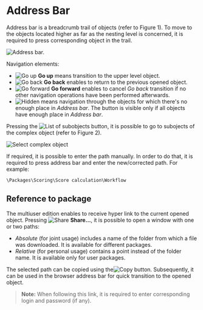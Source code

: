 # Address Bar

Address bar is a breadcrumb trail of objects (refer to Figure 1). To move to the objects located higher as far as the nesting level is concerned, it is required to press corresponding object in the trail.

![Address bar.](address-bar-1.png)

Navigation elements:

* ![Go up](../images/icons/toolbar-controls/up_default.svg) **Go up** means transition to the upper level object.
* ![Go back](../images/icons/toolbar-controls/arrow-l_default.svg) **Go back** enables to return to the previous opened object.
* ![Go forward](../images/icons/toolbar-controls/arrow-r_default.svg) **Go forward** enables to cancel *Go back* transition if no other navigation operations have been performed afterwards.
* ![Hidden](../images/icons/toolbar-controls/system-panel-more_default.svg) means navigation through the objects for which there's no enough place in *Address bar*. The button is visible only if all objects have enough place in *Address bar*.

Pressing the ![List of subobjects](../images/icons/toolbar-controls/down_default.svg) button, it is possible to go to subojects of the complex object (refer to  Figure 2).

![Select complex object](address-bar-2.png)

If required, it is possible to enter the path manually. In order to do that, it is required to press address bar and enter the new/corrected path. For example:

```text
\Packages\Scoring\Score calculation\Workflow
```

## Reference to package

The multiuser edition enables to receive hyper link to the current opened object. Pressing ![Share](../images/icons/toolbar-controls/share_default.svg) **Share…**, it is possible to open a window with one or two paths:

* *Absolute* (for joint usage) includes a name of the folder from which a file was downloaded. It is available for different packages.
* *Relative* (for personal usage) contains a point instead of the folder name. It is available only for user packages.

The selected path can be copied using the![Copy](../images/icons/toolbar-controls/copy_default.svg) button. Subsequently, it can be used in the browser address bar for quick transition to the opened object.

> **Note:** When following this link, it is required to enter corresponding login and password (if any).
